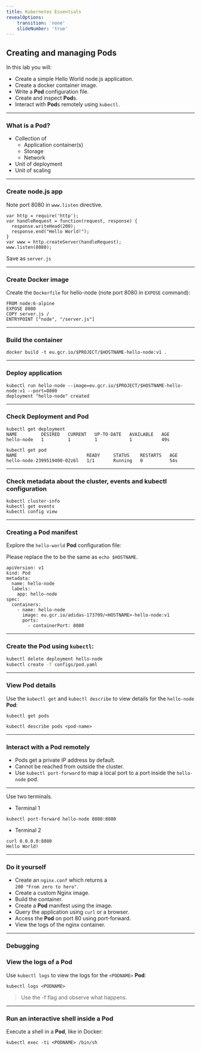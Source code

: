 ```yaml
---
title: Kubernetes Essentials
revealOptions:
    transition: 'none'
    slideNumber: 'true'
---
```


## Creating and managing **Pod**s

In this lab you will:

* Create a simple Hello World node.js application.
* Create a docker container image.
* Write a **Pod** configuration file.
* Create and inspect **Pod**s.
* Interact with **Pod**s remotely using `kubectl`.

---

### What is a **Pod**?

* Collection of
  * Application container(s)
  * Storage
  * Network
* Unit of deployment
* Unit of scaling

---

### Create node.js app

Note port 8080 in `www.listen` directive.

```
var http = require('http');
var handleRequest = function(request, response) {
  response.writeHead(200);
  response.end("Hello World!");
}
var www = http.createServer(handleRequest);
www.listen(8080);
```
Save as `server.js`

---

### Create Docker image

Create the `Dockerfile` for hello-node (note port 8080 in `EXPOSE` command):
```
FROM node:6-alpine
EXPOSE 8080
COPY server.js /
ENTRYPOINT ["node", "/server.js"]
```

---

### Build the container

```
docker build -t eu.gcr.io/$PROJECT/$HOSTNAME-hello-node:v1 .
```

---

### Deploy application

```
kubectl run hello-node --image=eu.gcr.io/$PROJECT/$HOSTNAME-hello-node:v1 --port=8080
deployment "hello-node" created
```

---

### Check **Deployment** and **Pod**

```
kubectl get deployment
NAME         DESIRED   CURRENT   UP-TO-DATE   AVAILABLE   AGE
hello-node   1         1         1            1           49s
```

```
kubectl get pod
NAME                          READY     STATUS    RESTARTS   AGE
hello-node-2399519400-02z6l   1/1       Running   0          54s
```

---

### Check metadata about the cluster, events and kubectl configuration

```
kubectl cluster-info
kubectl get events
kubectl config view
```

---

### Creating a **Pod** manifest

Explore the `hello-world` **Pod** configuration file:

Please replace the <HOSTNAME> to be the same as `echo $HOSTNAME`.

```
apiVersion: v1
kind: Pod
metadata:
  name: hello-node
  labels:
    app: hello-node
spec:
  containers:
    - name: hello-node
      image: eu.gcr.io/adidas-173709/<HOSTNAME>-hello-node:v1
      ports:
        - containerPort: 8080
```

---

### Create the **Pod** using `kubectl`:

```bash
kubectl delete deployment hello-node
kubectl create -f configs/pod.yaml
```

---

### View **Pod** details

Use the `kubectl get` and `kubectl describe` to view details for the `hello-node` **Pod**:

```
kubectl get pods
```

```
kubectl describe pods <pod-name>
```

---

### Interact with a **Pod** remotely

* Pods get a private IP address by default.
* Cannot be reached from outside the cluster.
* Use `kubectl port-forward` to map a local port to a port inside the `hello-node` pod.



---

Use two terminals.

* Terminal 1

```
kubectl port-forward hello-node 8080:8080
```

* Terminal 2

```
curl 0.0.0.0:8080
Hello World!
```

---

### Do it yourself
* Create an `nginx.conf` which returns a  
`200 "From zero to hero"`.
* Create a custom Nginx image.
* Build the container.
* Create a **Pod** manifest using the image.
* Query the application using `curl` or a browser.
* Access the **Pod** on port 80 using port-forward.
* View the logs of the nginx container.

---

### Debugging

### View the logs of a **Pod**

Use `kubectl logs` to view the logs for the `<PODNAME>` **Pod**:

```
kubectl logs <PODNAME>
```

> Use the -f flag and observe what happens.

---

### Run an interactive shell inside a **Pod**

Execute a shell in a **Pod**, like in Docker:

```
kubectl exec -ti <PODNAME> /bin/sh
```
